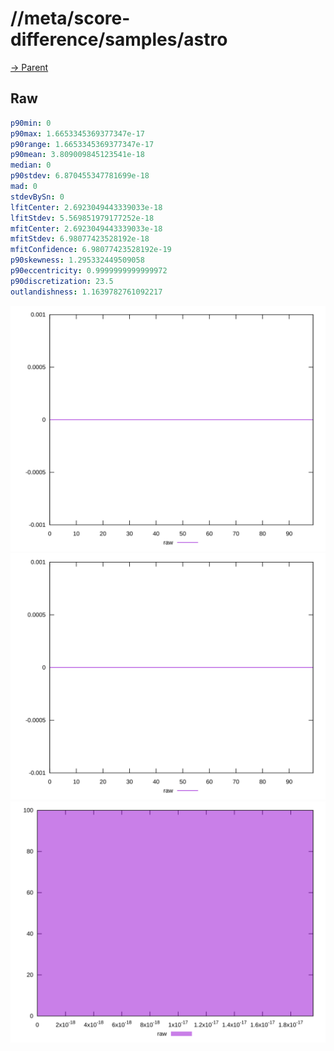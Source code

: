 
# //meta/score-difference/samples/astro

[→ Parent](../..)


## Raw


```yaml
p90min: 0
p90max: 1.6653345369377347e-17
p90range: 1.6653345369377347e-17
p90mean: 3.809009845123541e-18
median: 0
p90stdev: 6.870455347781699e-18
mad: 0
stdevBySn: 0
lfitCenter: 2.6923049443339033e-18
lfitStdev: 5.569851979177252e-18
mfitCenter: 2.6923049443339033e-18
mfitStdev: 6.98077423528192e-18
mfitConfidence: 6.98077423528192e-19
p90skewness: 1.295332449509058
p90eccentricity: 0.9999999999999972
p90discretization: 23.5
outlandishness: 1.1639782761092217

```

![PLOT: raw-values](./raw/values.svg)![PLOT: raw-sorted](./raw/sorted.svg)![PLOT: raw-histogram](./raw/histogram.svg)